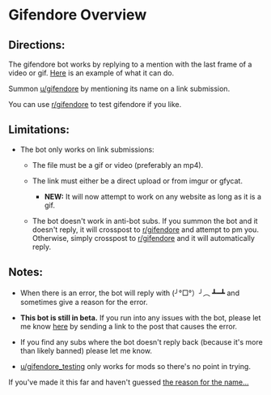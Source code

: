# Gifendore Overview

## Directions:

The gifendore bot works by replying to a mention with the last frame of a video or gif. [Here](https://www.reddit.com/r/gifendore/comments/axcqvs/example_of_ugifendore/) is an example of what it can do.

Summon [u/gifendore](https://www.reddit.com/u/gifendore) by mentioning its name on a link submission.

You can use [r/gifendore](https://www.reddit.com/r/gifendore) to test gifendore if you like.



## Limitations:

- The bot only works on link submissions:

  - The file must be a gif or video (preferably an mp4).

  - The link must either be a direct upload or from imgur or gfycat.

    - **NEW:** It will now attempt to work on any website as long as it is a gif.

  - The bot doesn't work in anti-bot subs. If you summon the bot and it doesn't reply, it will crosspost to [r/gifendore](https://www.reddit.com/r/gifendore) and attempt to pm you. Otherwise, simply crosspost to [r/gifendore](https://www.reddit.com/r/gifendore) and it will automatically reply.



## Notes:

- When there is an error, the bot will reply with (╯°□°）╯︵ ┻━┻ and sometimes give a reason for the error.

- **This bot is still in beta.** If you run into any issues with the bot, please let me know [here](https://s.reddit.com/channel/1698661_674bd7a57e2751c0cc0cca80e84fade432f276e3) by sending a link to the post that causes the error.

- If you find any subs where the bot doesn't reply back (because it's more than likely banned) please let me know.

- [u/gifendore_testing](https://www.reddit.com/u/gifendore_testing) only works for mods so there's no point in trying.



If you've made it this far and haven't guessed [the reason for the name...](https://imgur.com/BkF5mel)
